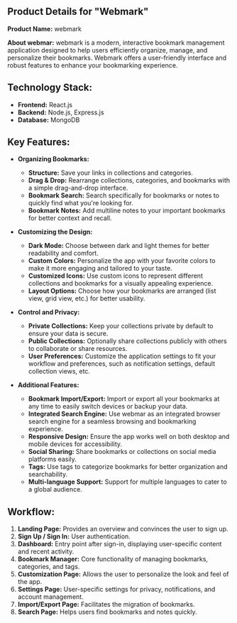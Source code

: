 ## Product Details for "Webmark"

**Product Name:** webmark

**About webmar:**
webmark is a modern, interactive bookmark management application designed to help users efficiently organize, manage, and personalize their bookmarks. Webmark offers a user-friendly interface and robust features to enhance your bookmarking experience.

<h2>Technology Stack:</h2>

- **Frontend:** React.js
- **Backend:** Node.js, Express.js
- **Database:** MongoDB

<h2>Key Features:</h2>

- **Organizing Bookmarks:**

  - **Structure:** Save your links in collections and categories.
  - **Drag & Drop:** Rearrange collections, categories, and bookmarks with a simple drag-and-drop interface.
  - **Bookmark Search:** Search specifically for bookmarks or notes to quickly find what you're looking for.
  - **Bookmark Notes:** Add multiline notes to your important bookmarks for better context and recall.

- **Customizing the Design:**

  - **Dark Mode:** Choose between dark and light themes for better readability and comfort.
  - **Custom Colors:** Personalize the app with your favorite colors to make it more engaging and tailored to your taste.
  - **Customized Icons:** Use custom icons to represent different collections and bookmarks for a visually appealing experience.
  - **Layout Options:** Choose how your bookmarks are arranged (list view, grid view, etc.) for better usability.

- **Control and Privacy:**

  - **Private Collections:** Keep your collections private by default to ensure your data is secure.
  - **Public Collections:** Optionally share collections publicly with others to collaborate or share resources.
  - **User Preferences:** Customize the application settings to fit your workflow and preferences, such as notification settings, default collection views, etc.

- **Additional Features:**
  - **Bookmark Import/Export:** Import or export all your bookmarks at any time to easily switch devices or backup your data.
  - **Integrated Search Engine:** Use webmar as an integrated browser search engine for a seamless browsing and bookmarking experience.
  - **Responsive Design:** Ensure the app works well on both desktop and mobile devices for accessibility.
  - **Social Sharing:** Share bookmarks or collections on social media platforms easily.
  - **Tags:** Use tags to categorize bookmarks for better organization and searchability.
  - **Multi-language Support:** Support for multiple languages to cater to a global audience.

<h2>Workflow:</h2>

1. **Landing Page:** Provides an overview and convinces the user to sign up.
2. **Sign Up / Sign In:** User authentication.
3. **Dashboard:** Entry point after sign-in, displaying user-specific content and recent activity.
4. **Bookmark Manager:** Core functionality of managing bookmarks, categories, and tags.
5. **Customization Page:** Allows the user to personalize the look and feel of the app.
6. **Settings Page:** User-specific settings for privacy, notifications, and account management.
7. **Import/Export Page:** Facilitates the migration of bookmarks.
8. **Search Page:** Helps users find bookmarks and notes quickly.

